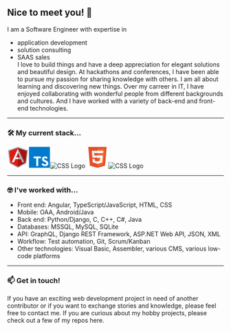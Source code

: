 ## Nice to meet you! 👋

I am a Software Engineer with expertise in 
- application development 
- solution consulting 
- SAAS sales\
I love to build things and have a deep appreciation for elegant solutions and beautiful design. At hackathons and conferences, I have been able to pursue my passion for sharing knowledge with others. I am all about learning and discovering new things.
Over my carreer in IT, I have enjoyed collaborating with wonderful people from different backgrounds and cultures. And I have worked with a variety of back-end and front-end technologies.

---

### 🛠 My current stack...

<img src="https://raw.githubusercontent.com/devicons/devicon/c7d326b6009e60442abc35fa45706d6f30ee4c8e/icons/angularjs/angularjs-original.svg" alt="CSS Logo" width="50" height="50"/><img src="https://github.com/devicons/devicon/blob/master/icons/typescript/typescript-original.svg" alt="JavaScript Logo" width="50" height="50"/><img src="https://cdn.worldvectorlogo.com/logos/css3.svg" alt="CSS Logo" width="50" height="50"/>
<img src="https://raw.githubusercontent.com/devicons/devicon/c7d326b6009e60442abc35fa45706d6f30ee4c8e/icons/html5/html5-original.svg" alt="CSS Logo" width="50" height="50"/><img src="https://cdn.worldvectorlogo.com/logos/css3.svg" alt="CSS Logo" width="50" height="50"/>


---

### 🤓 I've worked with...
- Front end: Angular, TypeScript/JavaScript, HTML, CSS
- Mobile: OAA, Android/Java
- Back end: Python/Django, C, C++, C#, Java
- Databases: MSSQL, MySQL, SQLite
- API: GraphQL, Django REST Framework, ASP.NET Web API, JSON, XML
- Workflow: Test automation, Git, Scrum/Kanban
- Other technologies: Visual Basic, Assembler, various CMS, various low-code platforms

---

### 📫 Get in touch!
If you have an exciting web development project in need of another contributor or if you want to exchange stories and knowledge, please feel free to contact me. If you are curious about my hobby projects, please check out a few of my repos here. 
<!--
**tizenegy/tizenegy** is a ✨ _special_ ✨ repository because its `README.md` (this file) appears on your GitHub profile.

Here are some ideas to get you started:

- 🔭 I’m currently working on ...
- 🌱 I’m currently learning ...
- 👯 I’m looking to collaborate on ...
- 🤔 I’m looking for help with ...
- 💬 Ask me about ...
- 📫 How to reach me: ...
- 😄 Pronouns: ...
- ⚡ Fun fact: ...
-->
